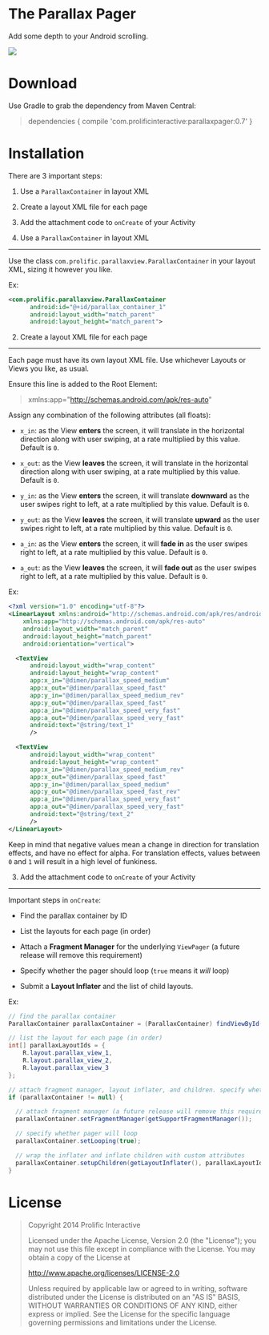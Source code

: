 The Parallax Pager
==================

Add some depth to your Android scrolling.

![](http://prolificinteractive.com/blog/wp-content/uploads/2014/04/parallax_planet_demo.gif)

Download
========

Use Gradle to grab the dependency from Maven Central:

>dependencies {
>  compile 'com.prolificinteractive:parallaxpager:0.7'
>}

Installation
============

There are 3 important steps:

1. Use a `ParallaxContainer` in layout XML

2. Create a layout XML file for each page

3. Add the attachment code to `onCreate` of your Activity

1. Use a `ParallaxContainer` in layout XML
------------------------------------------

Use the class `com.prolific.parallaxview.ParallaxContainer` in your layout XML, sizing it however you like.

Ex:

```xml
<com.prolific.parallaxview.ParallaxContainer
      android:id="@+id/parallax_container_1"
      android:layout_width="match_parent"
      android:layout_height="match_parent">
```

2. Create a layout XML file for each page
-----------------------------------------

Each page must have its own layout XML file. Use whichever Layouts or Views you like, as usual.

Ensure this line is added to the Root Element:

>xmlns:app="http://schemas.android.com/apk/res-auto"

Assign any combination of the following attributes (all floats):

* `x_in`: as the View **enters** the screen, it will translate in the horizontal direction along with user swiping, at a rate multiplied by this value. Default is `0`.

* `x_out`: as the View **leaves** the screen, it will translate in the horizontal direction along with user swiping, at a rate multiplied by this value. Default is `0`.

* `y_in`: as the View **enters** the screen, it will translate **downward** as the user swipes right to left, at a rate multiplied by this value. Default is `0`.

* `y_out`: as the View **leaves** the screen, it will translate **upward** as the user swipes right to left, at a rate multiplied by this value. Default is `0`.

* `a_in`: as the View **enters** the screen, it will **fade in** as the user swipes right to left, at a rate multiplied by this value. Default is `0`.

* `a_out`: as the View **leaves** the screen, it will **fade out** as the user swipes right to left, at a rate multiplied by this value. Default is `0`.

Ex:

```xml
<?xml version="1.0" encoding="utf-8"?>
<LinearLayout xmlns:android="http://schemas.android.com/apk/res/android"
    xmlns:app="http://schemas.android.com/apk/res-auto"
    android:layout_width="match_parent"
    android:layout_height="match_parent"
    android:orientation="vertical">

  <TextView
      android:layout_width="wrap_content"
      android:layout_height="wrap_content"
      app:x_in="@dimen/parallax_speed_medium"
      app:x_out="@dimen/parallax_speed_fast"
      app:y_in="@dimen/parallax_speed_medium_rev"
      app:y_out="@dimen/parallax_speed_fast"
      app:a_in="@dimen/parallax_speed_very_fast"
      app:a_out="@dimen/parallax_speed_very_fast"
      android:text="@string/text_1"
      />

  <TextView
      android:layout_width="wrap_content"
      android:layout_height="wrap_content"
      app:x_in="@dimen/parallax_speed_medium_rev"
      app:x_out="@dimen/parallax_speed_fast"
      app:y_in="@dimen/parallax_speed_medium"
      app:y_out="@dimen/parallax_speed_fast_rev"
      app:a_in="@dimen/parallax_speed_very_fast"
      app:a_out="@dimen/parallax_speed_very_fast"
      android:text="@string/text_2"
      />
</LinearLayout>
```

Keep in mind that negative values mean a change in direction for translation effects, and have no effect for alpha. For translation effects, values between `0` and `1` will result in a high level of funkiness.

3. Add the attachment code to `onCreate` of your Activity
---------------------------------------------------------

Important steps in `onCreate`:

* Find the parallax container by ID

* List the layouts for each page (in order)

* Attach a **Fragment Manager** for the underlying `ViewPager` (a future release will remove this requirement)

* Specify whether the pager should loop (`true` means it *will* loop)

* Submit a **Layout Inflater** and the list of child layouts.

Ex:

```java
// find the parallax container
ParallaxContainer parallaxContainer = (ParallaxContainer) findViewById(R.id.parallax_container_1);

// list the layout for each page (in order)
int[] parallaxLayoutIds = {
    R.layout.parallax_view_1,
    R.layout.parallax_view_2,
    R.layout.parallax_view_3
};

// attach fragment manager, layout inflater, and children. specify whether pager will loop. 
if (parallaxContainer != null) {

  // attach fragment manager (a future release will remove this requirement)
  parallaxContainer.setFragmentManager(getSupportFragmentManager());

  // specify whether pager will loop
  parallaxContainer.setLooping(true);

  // wrap the inflater and inflate children with custom attributes
  parallaxContainer.setupChildren(getLayoutInflater(), parallaxLayoutIds);
}
```

License
=======

>Copyright 2014 Prolific Interactive
>
>Licensed under the Apache License, Version 2.0 (the "License");
>you may not use this file except in compliance with the License.
>You may obtain a copy of the License at
>
>   http://www.apache.org/licenses/LICENSE-2.0
>
>Unless required by applicable law or agreed to in writing, software
>distributed under the License is distributed on an "AS IS" BASIS,
>WITHOUT WARRANTIES OR CONDITIONS OF ANY KIND, either express or implied.
>See the License for the specific language governing permissions and
>limitations under the License.